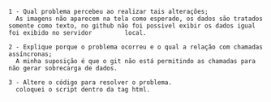     1 - Qual problema percebeu ao realizar tais alterações;
      As imagens não aparecem na tela como esperado, os dados são tratados somente como texto, no github não foi possivel exibir os dados igual foi exibido no servidor         local.
      
    2 - Explique porque o problema ocorreu e o qual a relação com chamadas assíncronas;
      A minha suposição é que o git não está permitindo as chamadas para não gerar sobrecarga de dados.
      
    3 - Altere o código para resolver o problema.
      coloquei o script dentro da tag html.

